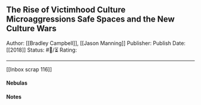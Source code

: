 ## The Rise of Victimhood Culture  Microaggressions Safe Spaces and the New Culture Wars

Author: [[Bradley Campbell]], [[Jason Manning]]
Publisher:
Publish Date: [[2018]]
Status: #💫/⏳ 
Rating:

___

[[Inbox scrap 116]]

#### Nebulas



#### Notes

